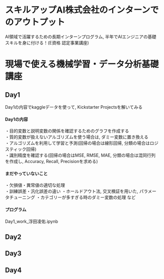 # スキルアップAI株式会社のインターンでのアウトプット
AI領域で活躍するための長期インターンプログラム, 半年でAIエンジニアの基礎スキルを身に付ける！(E資格 認定事業講座)
# 現場で使える機械学習・データ分析基礎講座
## Day1
Day1の内容でkaggleデータを使って, Kickstarter Projectsを解いてみる
#### Day1の内容
・目的変数と説明変数の関係を確認するためのグラフを作成する  
・質的変数が扱えないアルゴリズムを使う場合は, ダミー変数に置き換える  
・アルゴリズムを利用して学習と予測(回帰の場合は線形回帰, 分類の場合はロジスティック回帰)  
・識別精度を確認する(回帰の場合はMSE, RMSE, MAE, 分類の場合は混同行列を作成し, Accuracy, Recall, Precisionを求める)  

#### まだやっていないこと
・欠損値・異常値の適切な処理   
・訓練誤差・汎化誤差の違い
・ホールドアウト法, 交叉検証を用いた, パラメータチューニング
・カテゴリーが多すぎる時のダミー変数の処理 など

#### プログラム
Day1_work_浮田凌佑.ipynb

## Day2

## Day3

## Day4
